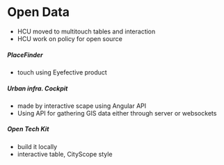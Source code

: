 # Open Data

- HCU moved to multitouch tables and interaction
- HCU work on policy for open source

##### PlaceFinder

- touch using Eyefective product

##### Urban infra. Cockpit

- made by interactive scape using Angular API
- Using API for gathering GIS data either through server or websockets

##### Open Tech Kit

- build it locally
- interactive table, CityScope style
